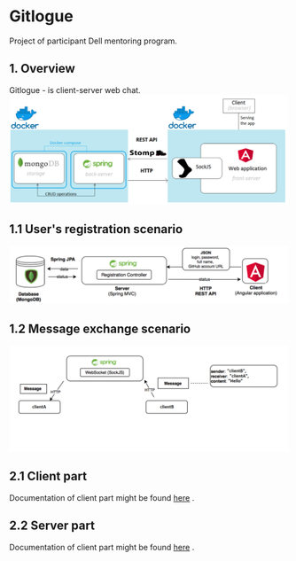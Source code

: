 # Gitlogue

Project of participant Dell mentoring program.

## 1. Overview
Gitlogue - is client-server  web chat.
![](media/architecture_overview.png)

## 1.1 User's registration scenario
![](media/user_registration_scenario.png)

## 1.2 Message exchange scenario
![](media/message_exchange_scenario.png)

## 2.1 Client part
Documentation of client part might be found [here](chat-client/README.md) .

## 2.2 Server part
Documentation of client part might be found [here](chat-server/README.md) .


